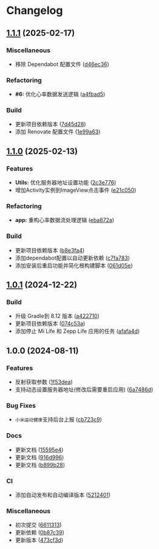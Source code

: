 # Changelog

## [1.1.1](https://github.com/xihan123/HeartRateHook/compare/v1.1.0...v1.1.1) (2025-02-17)


### Miscellaneous

* 移除 Dependabot 配置文件 ([d46ec36](https://github.com/xihan123/HeartRateHook/commit/d46ec36ac74250afff78fe9f49c20d1e87293567))


### Refactoring

* **#6:** 优化心率数据发送逻辑 ([a4fbad5](https://github.com/xihan123/HeartRateHook/commit/a4fbad59dd67e1e27de5605b5da13c2d387a1f61))


### Build

* 更新项目依赖版本 ([7d45d28](https://github.com/xihan123/HeartRateHook/commit/7d45d2832509480aea2fdbc86601313bc1f89766))
* 添加 Renovate 配置文件 ([1e99a63](https://github.com/xihan123/HeartRateHook/commit/1e99a639c1ed7654f1ff417ccc52921f3c22979b))

## [1.1.0](https://github.com/xihan123/HeartRateHook/compare/v1.0.1...v1.1.0) (2025-02-13)


### Features

* **Utils:** 优化服务器地址设置功能 ([2c3e776](https://github.com/xihan123/HeartRateHook/commit/2c3e776fcbf65e785dcf5e3a7489452613899073))
* 增加Activity实例到ImageView点击事件 ([e21c050](https://github.com/xihan123/HeartRateHook/commit/e21c050f7efa3e78765a13b995b8eb8672185319))


### Refactoring

* **app:** 重构心率数据流处理逻辑 ([eba872a](https://github.com/xihan123/HeartRateHook/commit/eba872aadc9e292803348201e954bacf2c98439f))


### Build

* 更新项目依赖版本 ([b8e3fa4](https://github.com/xihan123/HeartRateHook/commit/b8e3fa4249a3ee5424a886ae0f44e086a5cae973))
* 添加dependabot配置以自动更新依赖 ([c7fa783](https://github.com/xihan123/HeartRateHook/commit/c7fa7832a6425635bec34559f5204de31be04c4e))
* 添加安装后重启功能并简化根构建脚本 ([061d05e](https://github.com/xihan123/HeartRateHook/commit/061d05e74e06a2ee3951329cc7e1ff4166e26afb))

## [1.0.1](https://github.com/xihan123/HeartRateHook/compare/v1.0.0...v1.0.1) (2024-12-22)


### Build

* 升级 Gradle到 8.12 版本 ([a422710](https://github.com/xihan123/HeartRateHook/commit/a422710aa7e0721391ad46993126a4e160726290))
* 更新项目依赖版本 ([074c53a](https://github.com/xihan123/HeartRateHook/commit/074c53a7d654f62bfcb40b0dabfd1a8b56465ac4))
* 添加停止 Mi Life 和 Zepp Life 应用的任务 ([afafa4d](https://github.com/xihan123/HeartRateHook/commit/afafa4d0878ff2d5aeb0b8a2b42163b75de757a3))

## 1.0.0 (2024-08-11)


### Features

* 反射获取参数 ([1f53dea](https://github.com/xihan123/HeartRateHook/commit/1f53dea8272a4e6221308b9bd00df9ce87b25f33))
* 支持动态设置服务器地址(修改后需要重启应用) ([6a7486d](https://github.com/xihan123/HeartRateHook/commit/6a7486de466ae8f6163dd4306fdd99333e021a0d))


### Bug Fixes

* `小米运动健康`支持后台上报 ([cb723c9](https://github.com/xihan123/HeartRateHook/commit/cb723c934f92c73060e8a20b0363ad714f6501c0))


### Docs

* 更新文档 ([15595e4](https://github.com/xihan123/HeartRateHook/commit/15595e4929fe4597ca88deb834a3ffc4ea4bf9ca))
* 更新文档 ([916d996](https://github.com/xihan123/HeartRateHook/commit/916d996a58885c20028db4ecdd2a50f05ccdbfd1))
* 更新文档 ([b899b28](https://github.com/xihan123/HeartRateHook/commit/b899b283bb8858ffeecdb0c23418915e9092bef3))


### CI

* 添加自动发布和自动编译版本 ([5212401](https://github.com/xihan123/HeartRateHook/commit/52124015e420526383bdfe6114e6a23a502a280b))


### Miscellaneous

* 初次提交 ([6611313](https://github.com/xihan123/HeartRateHook/commit/6611313e8442d73f2a4c15b531a2b38ed09e888d))
* 更新依赖 ([0b87c39](https://github.com/xihan123/HeartRateHook/commit/0b87c391be8eaeea48a13a6910b833ef7c67ee58))
* 更新版本 ([473cf3d](https://github.com/xihan123/HeartRateHook/commit/473cf3df973c769205da83931ec2a9e97a2fb3eb))
